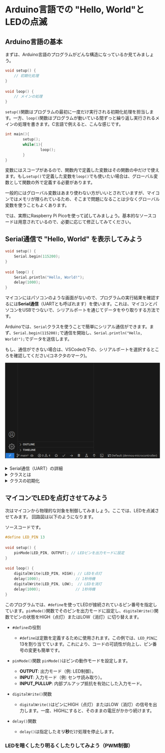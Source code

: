 # Arduino言語での "Hello, World"とLEDの点滅

## Arduino言語の基本

まずは、Arduino言語のプログラムがどんな構造になっているか見てみましょう。
```cpp
void setup() {
    // 初期化処理
}

void loop() {
    // メインの処理
}
```

`setup()`関数はプログラムの最初に一度だけ実行される初期化処理を担当します。一方、`loop()`関数はプログラムが動いている間ずっと繰り返し実行されるメインの処理を書きます。C言語で例えると、こんな感じです。

```c
int main(){
        setup();
        while(1){
                loop();
        }
}
```

変数にはスコープがあるので、関数内で定義した変数はその関数の中だけで使えます。もし`setup()`で定義した変数を`loop()`でも使いたい場合は、グローバル変数として関数の外で定義する必要があります。

一般的にはグローバル変数はあまり使わない方がいいとされていますが、マイコンではメモリが限られているため、そこまで問題になることは少なくグローバル変数を使うこともよくあります。

では、実際にRaspberry Pi Picoを使って試してみましょう。基本的なソースコードは用意されているので、必要に応じて修正してみてください。

## Serial通信で "Hello, World" を表示してみよう

```cpp
void setup() {
    Serial.begin(115200);
}

void loop() {
    Serial.println("Hello, World!");
    delay(1000);
}
```

マイコンにはパソコンのような画面がないので、プログラムの実行結果を確認するには**Serial通信**（UARTとも呼ばれます）を使います。これは、マイコンとパソコンをUSBでつないで、シリアルポートを通じてデータをやり取りする方法です。

Arduinoでは、`Serial`クラスを使うことで簡単にシリアル通信ができます。まず、`Serial.begin(115200);`で通信を開始し、`Serial.println("Hello, World!");`でデータを送信します。

もし、通信ができない場合は、VSCodeの下の、シリアルポートを選択するところを確認してください(コネクタのマーク)。

![これの、コネクタのマーク](./images/tty.png)


<details>
<summary>Serial通信（UART）の詳細</summary>

UARTはTXとRXという2本の線でデータを送受信する通信方式です。USB接続の場合、TXとRXの信号線をUART-USB変換チップを通して通信します。Raspberry Pi Picoにはこの変換チップが内蔵されているので、USBケーブルをつなぐだけでUART通信が可能です。他のマイコンと通信する場合は、TXとRXの信号線を直接接続します。

UARTは歴史のある通信方式で、昔はRS-232Cという端子を使っていました。この方式は、大型コンピュータと端末（キーボードやディスプレイ）をつなぐのにも使われていました。
</details>

<details>
<summary>クラスとは</summary>

クラスは、データ（変数）とそのデータを操作する関数（メソッド）をひとまとめにした新しい変数のデータ型です。クラスを使うことで、プログラムを整理しやすくなります。

Arduinoの`Serial`クラスはその一例で、シリアル通信に必要なデータや操作をまとめています。例えば、UART通信では0と1のビット列でデータを送受信しますが、制御信号やデータのビット数、受信バッファなどを管理する必要があります。`Serial`クラスは、これらをひとまとめにして提供してくれます。

Arduinoには他にも便利なクラスが用意されています。例えば、センサとの通信に使う`Wire`クラスや、サーボモータを制御する`Servo`クラスなどがあります。これらを使えば、ハードウェアの操作が簡単にできます。
</details>

<details>
<summary>クラスの初期化</summary>

気づいた人もいるかもしれませんが、`Serial`クラスのインスタンスを自分で作っていませんよね。Arduinoでは、`Serial`クラスのインスタンスがあらかじめ用意されています。これは、Arduinoのライブラリが内部で`Serial`クラスのインスタンスを作成し、グローバル変数として提供しているからです。
</details>

## マイコンでLEDを点灯させてみよう

次はマイコンから物理的な対象を制御してみましょう。ここでは、LEDを点滅させてみます。
回路図は以下のようになります。



ソースコードです。
```cpp
#define LED_PIN 13

void setup() {
    pinMode(LED_PIN, OUTPUT); // LEDピンを出力モードに設定
}

void loop() {
    digitalWrite(LED_PIN, HIGH); // LEDを点灯
    delay(1000);                // 1秒待機
    digitalWrite(LED_PIN, LOW);  // LEDを消灯
    delay(1000);                // 1秒待機
}
```

このプログラムでは、`#define`を使ってLEDが接続されているピン番号を指定しています。`pinMode()`関数でそのピンを出力モードに設定し、`digitalWrite()`関数でピンの状態をHIGH（点灯）またはLOW（消灯）に切り替えます。

- `#define`の役割
    - `#define`は定数を定義するために使用されます。この例では、`LED_PIN`に13を割り当てています。これにより、コードの可読性が向上し、ピン番号の変更も簡単です。

- `pinMode()`関数
    `pinMode()`はピンの動作モードを設定します。
    - **OUTPUT**: 出力モード（例: LED制御）。
    - **INPUT**: 入力モード（例: センサ読み取り）。
    - **INPUT_PULLUP**: 内部プルアップ抵抗を有効にした入力モード。

- `digitalWrite()`関数
    - `digitalWrite()`はピンにHIGH（点灯）またはLOW（消灯）の信号を出力します。一度、HIGHにすると、そのままの電圧がかかり続けます。

- `delay()`関数
    - `delay()`は指定した**ミリ秒**だけ処理を停止します。


### LEDを暗くしたり明るくしたりしてみよう（PWM制御）
